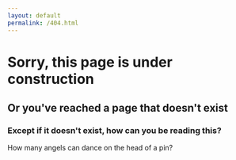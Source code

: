 ```yaml
---
layout: default
permalink: /404.html
---
```


# Sorry, this page is under construction

## Or you've reached a page that doesn't exist

### Except if it doesn't exist, how can you be reading this?

How many angels can dance on the head of a pin?